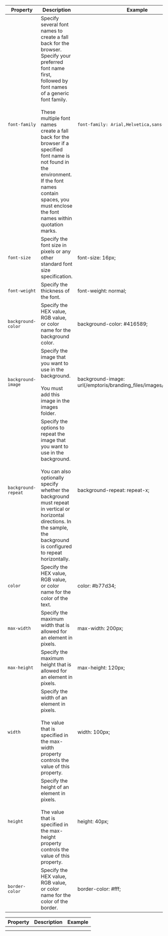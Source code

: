 
| Property            | Description                                                                                                                                                                                                                                                                                                                                                                        | Example                                                                |
| ------------------- | ---------------------------------------------------------------------------------------------------------------------------------------------------------------------------------------------------------------------------------------------------------------------------------------------------------------------------------------------------------------------------------- | --------------------------------------------------------------------- |
| `font-family`       | Specify several font names to create a fall back for the browser. Specify your preferred font name first, followed by font names of a generic font family.<br><br>These multiple font names create a fall back for the browser if a specified font name is not found in the environment. If the font names contain spaces, you must enclose the font names within quotation marks. | `font-family: Arial,Helvetica,sans-serif;`                              |
| `font-size`         | Specify the font size in pixels or any other standard font size specification.                                                                                                                                                                                                                                                                                                     | font-size: 16px;                                                      |
| `font-weight`       | Specify the thickness of the font.                                                                                                                                                                                                                                                                                                                                                 | font-weight: normal;                                                  |
| `background-color`  | Specify the HEX value, RGB value, or color name for the background color.                                                                                                                                                                                                                                                                                                          | background-color: #416589;                                            |
| `background-image`  | Specify the image that you want to use in the background.<br><br>You must add this image in the images folder.                                                                                                                                                                                                                                                                     | background-image: url(/emptoris/branding_files/images/login_bak.gif); |
| `background-repeat` | Specify the options to repeat the image that you want to use in the background.<br><br>You can also optionally specify whether the background must repeat in vertical or horizontal directions. In the sample, the background is configured to repeat horizontally.                                                                                                                | background-repeat: repeat-x;                                          |
| `color`             | Specify the HEX value, RGB value, or color name for the color of the text.                                                                                                                                                                                                                                                                                                         | color: #b77d34;                                                       |
| `max-width`           | Specify the maximum width that is allowed for an element in pixels.                                                                                                                                                                                                                                                                                                                | max-width: 200px;                                                     |
| `max-height`          | Specify the maximum height that is allowed for an element in pixels.                                                                                                                                                                                                                                                                                                               | max-height: 120px;                                                    |
| `width`               | Specify the width of an element in pixels.<br><br>The value that is specified in the max-width property controls the value of this property.                                                                                                                                                                                                                                       | width: 100px;                                                         |
| `height`              | Specify the height of an element in pixels.<br><br>The value that is specified in the max-height property controls the value of this property.                                                                                                                                                                                                                                     | height: 40px;                                                         |
| `border-color`        | Specify the HEX value, RGB value, or color name for the color of the border.                                                                                                                                                                                                                                                                                                       | border-color: #fff;                                                   |

| Property | Description | Example |
| -------- | ----------- | ------- |
|          |             |         |
|          |             |         |
